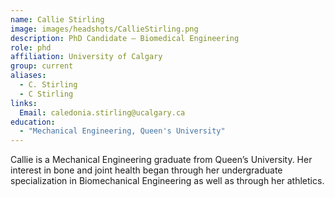 ```yaml
---
name: Callie Stirling
image: images/headshots/CallieStirling.png
description: PhD Candidate – Biomedical Engineering
role: phd
affiliation: University of Calgary
group: current
aliases:
  - C. Stirling
  - C Stirling
links:
  Email: caledonia.stirling@ucalgary.ca
education:
  - "Mechanical Engineering, Queen's University"
---
```


Callie is a Mechanical Engineering graduate from Queen’s University. 
Her interest in bone and joint health began through her undergraduate 
specialization in Biomechanical Engineering as well as through her athletics.